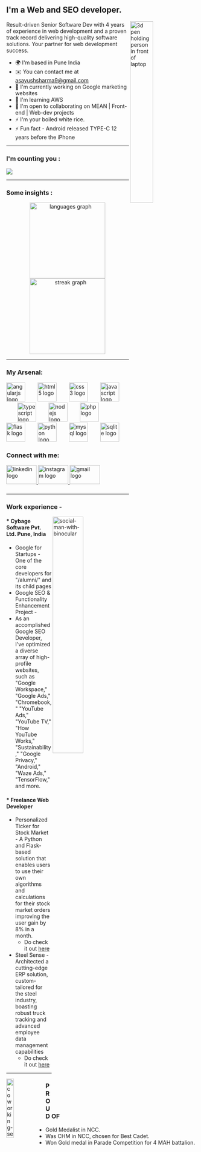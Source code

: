 I'm a Web and SEO developer.
-------------------------------  
[<img align="right" width="35%" alt="3d pen holding person in front of laptop" src="https://github.com/avsharma-exe/avsharma-exe/assets/52989001/de331198-55af-4b49-9fb1-bac72ac48091">](#)
  Result-driven Senior Software Dev with 4 years of experience in web development and a proven track record delivering high-quality software solutions. Your partner for web development success.
* 🌍  I'm based in Pune India
* ✉️  You can contact me at [asayushsharma9@gmail.com](mailto:asayushsharma9@gmail.com)
* 🚀  I'm currently working on Google marketing websites</a>
* 🧠  I'm learning AWS
* 🤝  I'm open to collaborating on MEAN | Front-end | Web-dev projects
* ⚡  I'm your boiled white rice.
* ⚡ Fun fact - Android released TYPE-C 12 years before the iPhone
  

---

<h3 align="left">I'm counting you :</h3>

[![](https://visitcount.itsvg.in/api?id=avsharma-exe&icon=0&color=0)](https://visitcount.itsvg.in)

---

<h3 align="left">Some insights :</h3>

<div align="center">
  <img src="https://github-readme-stats.vercel.app/api/top-langs?username=avsharma-exe&locale=en&hide_title=false&layout=compact&card_width=320&langs_count=6&theme=nightowl&hide_border=false&order=2" height="200" alt="languages graph"  />
  <img src="https://streak-stats.demolab.com?user=avsharma-exe&locale=en&mode=daily&theme=nightowl&hide_border=false&border_radius=5&order=3" height="200" alt="streak graph"  />
</div>

---


<h3 align="left">My Arsenal:</h3>

<div align="left">
  <img src="https://cdn.simpleicons.org/angular/DD0031" height="50" alt="angularjs logo"  />
  <img width="25" />
  <img src="https://cdn.simpleicons.org/html5/E34F26" height="50" alt="html5 logo"  />
  <img width="25" />
  <img src="https://cdn.simpleicons.org/css3/1572B6" height="50" alt="css3 logo"  />
  <img width="25" />
  <img src="https://cdn.jsdelivr.net/gh/devicons/devicon/icons/javascript/javascript-original.svg" height="50" alt="javascript logo"  />
  <img width="25" />
  <img src="https://cdn.jsdelivr.net/gh/devicons/devicon/icons/typescript/typescript-original.svg" height="50" alt="typescript logo"  />
  <img width="25" />
  <img src="https://cdn.jsdelivr.net/gh/devicons/devicon/icons/nodejs/nodejs-original.svg" height="50" alt="nodejs logo"  />
  <img width="25" />
  <img src="https://skillicons.dev/icons?i=php" height="50" alt="php logo"  />
  <img width="25" />
  <img src="https://skillicons.dev/icons?i=flask" height="50" alt="flask logo"  />
  <img width="25" />
  <img src="https://cdn.jsdelivr.net/gh/devicons/devicon/icons/python/python-original.svg" height="50" alt="python logo"  />
  <img width="25" />
  <img src="https://cdn.jsdelivr.net/gh/devicons/devicon/icons/mysql/mysql-original.svg" height="50" alt="mysql logo"  />
  <img width="25" />
  <img src="https://cdn.simpleicons.org/sqlite/003B57" height="50" alt="sqlite logo"  />
</div>

###

<h3 align="left">Connect with me:</h3>

<div align="left">
  <a href="https://www.linkedin.com/in/avsharma-exe/" target="_blank">
    <img src="https://raw.githubusercontent.com/maurodesouza/profile-readme-generator/master/src/assets/icons/social/linkedin/default.svg" width="80" height="50" alt="linkedin logo"  />
  </a>
  <a href="https://instagram.com/avsharma.exe?igshid=OGQ5ZDc2ODk2ZA==" target="_blank">
    <img src="https://raw.githubusercontent.com/maurodesouza/profile-readme-generator/master/src/assets/icons/social/instagram/default.svg" width="80" height="50" alt="instagram logo"  />
  </a>
  <a href="mailto:asayushsharma9@gmail.com" target="_blank">
    <img src="https://raw.githubusercontent.com/maurodesouza/profile-readme-generator/master/src/assets/icons/social/gmail/default.svg" width="80" height="50" alt="gmail logo"  />
  </a>
</div>

###

---

<h3>Work experience - </h3>

[<img align="right" width="40%" alt="social-man-with-binocular" src="https://github.com/avsharma-exe/avsharma-exe/assets/52989001/f2fc020d-4ee3-4dc6-b956-d4d71041379d">](#)
<h4>* Cybage Software Pvt. Ltd. Pune, India</h4>

  - Google for Startups - One of the core developers for "/alumni/" and its child pages
  - Google SEO & Functionality Enhancement Project -
  - As an accomplished Google SEO Developer, I've optimized a diverse array of high-profile websites, such as "Google Workspace," "Google Ads," "Chromebook," "YouTube Ads," "YouTube TV," "How YouTube Works," "Sustainability," "Google Privacy," "Android," "Waze Ads," "TensorFlow," and more.
 
<h4>* Freelance Web Developer</h4>

  - Personalized Ticker for Stock Market - A Python and Flask-based solution that enables users to use their own algorithms and calculations for their stock market orders improving the user gain by 8% in a month.
    - Do check it out <a href="https://github.com/avsharma-exe/algo-trading" target=”_blank”>here</a>
  - Steel Sense - Architected a cutting-edge ERP solution, custom-tailored for the steel industry, boasting robust truck tracking and advanced employee data management capabilities
    - Do check it out <a href="https://github.com/avsharma-exe/Steel-sense" target=”_blank”>here</a>
  
---

[<img align="left" width="20%" alt="coworking-seated-young-man" src="https://github.com/avsharma-exe/avsharma-exe/assets/52989001/89156eca-ef5b-44c3-b5ae-b9b48d22efca">](#)

<h3> PROUD OF </h3>

* Gold Medalist in NCC.
* Was CHM in NCC, chosen for Best Cadet.
* Won Gold medal in Parade Competition for 4 MAH battalion.

